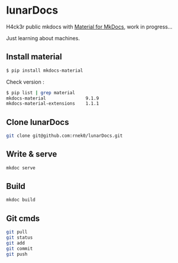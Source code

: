 # lunarDocs

H4ck3r public mkdocs with [Material for MkDocs](https://squidfunk.github.io/mkdocs-material/), work in progress...

Just learning about machines.

## Install material

```bash
$ pip install mkdocs-material
```

Check version :

```bash
$ pip list | grep material
mkdocs-material               9.1.9
mkdocs-material-extensions    1.1.1
```

## Clone lunarDocs

```bash
git clone git@github.com:rnek0/lunarDocs.git
```

## Write & serve

```bash
mkdoc serve
```

## Build

```bash
mkdoc build
```

## Git cmds

```bash
git pull
git status
git add
git commit
git push
```
